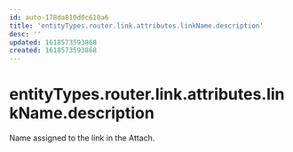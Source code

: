 ```yaml
---
id: auto-178da810d0c610a6
title: 'entityTypes.router.link.attributes.linkName.description'
desc: ''
updated: 1618573593868
created: 1618573593868
---
```

# entityTypes.router.link.attributes.linkName.description

Name assigned to the link in the Attach.